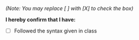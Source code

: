 *(Note: You may replace [ ] with [X] to check the box)*

**I hereby confirm that I have:**

- [ ] Followed the syntax given in class



